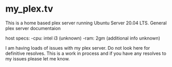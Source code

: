 # my_plex.tv
 This is a home based plex server running Ubuntu  Server 20.04 LTS. General plex server documentaion


 host specs: 
    -cpu: intel i3 (unknown)
    -ram: 2gm (additional info unknown)


I am having loads of issues with my plex server. Do not look here for definitive resolves. This is a work in process and if you have any resolves to my issues please let me know.
